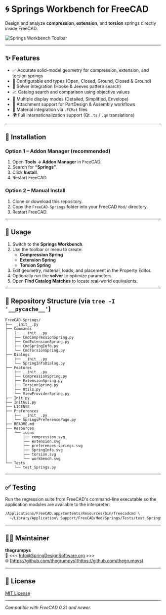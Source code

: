 # 🌀 Springs Workbench for FreeCAD

Design and analyze **compression**, **extension**, and **torsion** springs directly inside FreeCAD.

![Springs Workbench Toolbar](Resources/icons/Springs.svg)

---

## ✨ Features

- ✅ Accurate solid-model geometry for compression, extension, and torsion springs  
- 🧩 Configurable end types (Open, Closed, Ground, Closed & Ground)  
- 🧮 Solver integration (Hooke & Jeeves pattern search)  
- 📈 Catalog search and comparison using objective values  
- 🎨 Multiple display modes (Detailed, Simplified, Envelope)  
- 🧷 Attachment support for PartDesign & Assembly workflows  
- 🧾 Material integration via `.FCMat` files  
- 🌍 Full internationalization support (Qt `.ts` / `.qm` translations)

---

## 🧰 Installation

### Option 1 – Addon Manager (recommended)
1. Open **Tools → Addon Manager** in FreeCAD.  
2. Search for **“Springs”**.  
3. Click **Install**.  
4. Restart FreeCAD.

### Option 2 – Manual Install
1. Clone or download this repository.  
2. Copy the `FreeCAD-Springs` folder into your FreeCAD `Mod/` directory.  
3. Restart FreeCAD.

---

## 🚀 Usage

1. Switch to the **Springs Workbench**.  
2. Use the toolbar or menu to create:
   - **Compression Spring**
   - **Extension Spring**
   - **Torsion Spring**
3. Edit geometry, material, loads, and placement in the Property Editor.  
4. Optionally run the **solver** to optimize parameters.  
5. Open **Find Catalog Matches** to locate real-world equivalents.

---

## 📁 Repository Structure (via `tree -I '__pycache__'`)

    FreeCAD-Springs/
    ├── __init__.py
    ├── Commands
    │   ├── __init__.py
    │   ├── CmdCompressionSpring.py
    │   ├── CmdExtensionSpring.py
    │   ├── CmdSpringInfo.py
    │   └── CmdTorsionSpring.py
    ├── Dialogs
    │   ├── __init__.py
    │   └── SpringInfoDialog.py
    ├── Features
    │   ├── __init__.py
    │   ├── CompressionSpring.py
    │   ├── ExtensionSpring.py
    │   ├── TorsionSpring.py
    │   ├── Utils.py
    │   └── ViewProviderSpring.py
    ├── Init.py
    ├── InitGui.py
    ├── LICENSE
    ├── Preferences
    │   ├── __init__.py
    │   └── SpringsPreferencePage.py
    ├── README.md
    ├── Resources
    │   └── icons
    │       ├── compression.svg
    │       ├── extension.svg
    │       ├── preferences-springs.svg
    │       ├── SpringInfo.svg
    │       ├── torsion.svg
    │       └── workbench.svg
    └── Tests
        └── test_Springs.py

---

## ✅ Testing

Run the regression suite from FreeCAD's command-line executable so the
application modules are available to the interpreter:

```bash
/Applications/FreeCAD.app/Contents/Resources/bin/freecadcmd \
  ~/Library/Application\ Support/FreeCAD/Mod/Springs/Tests/test_Springs.py
```

---

## 🧑‍💻 Maintainer

**thegrumpys**  
📧 <<< Info@SpringDesignSoftware.org >>>  
🌐 [https://github.com/thegrumpys](https://github.com/thegrumpys)

---

## 📜 License

[MIT License](LICENSE)

---

*Compatible with FreeCAD 0.21 and newer.*